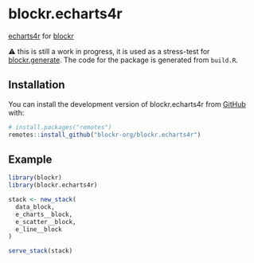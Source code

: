 <!-- badges: start -->
<!-- badges: end -->

# blockr.echarts4r

[echarts4r](https://github.com/JohnCoene/echarts4r) for
[blockr](https://github.com/blockr-org/blockr)

:warning: this is still a work in progress, it is used as a 
stress-test for [blockr.generate](https://github.com/blockr-org/blockr.generate).
The code for the package is generated from `build.R`.

## Installation

You can install the development version of blockr.echarts4r from [GitHub](https://github.com/) with:

``` r
# install.packages("remotes")
remotes::install_github("blockr-org/blockr.echarts4r")
```

## Example

``` r
library(blockr)
library(blockr.echarts4r)

stack <- new_stack(
  data_block,
  e_charts__block,
  e_scatter__block,
  e_line__block
)

serve_stack(stack)
```

